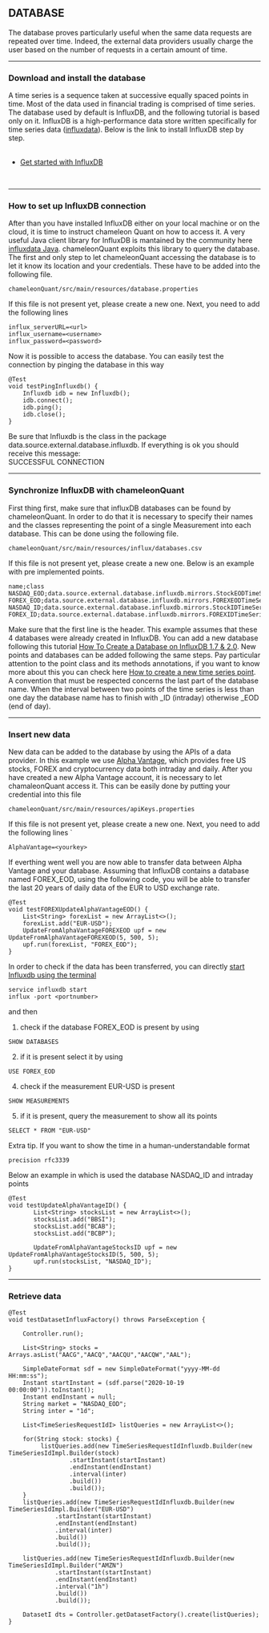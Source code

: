 <!DOCTYPE html>
<html lang="en">
   <head>
      
   </head>

   <body>
	
<h2>DATABASE</h2>

The database proves particularly useful when the same data requests are repeated over time. Indeed, the external data providers usually charge the user based on the number of requests in a certain amount of time. <br />

<hr>
     
<h3>Download and install the database</h3>
<div>
A time series is a sequence taken at successive equally spaced points in time. Most of the data used in financial trading is comprised of time series. The database used by default is InfluxDB, and the following tutorial is based only on it. InfluxDB is a high-performance data store written specifically for time series data (<a href="https://www.influxdata.com/">influxdata</a>). Below is the link to install InfluxDB step by step. <br /> <br />
<ul>
 <li><a href="https://docs.influxdata.com/influxdb/v2.0/get-started/?t=Linux">Get started with InfluxDB</a></li>
</ul> 
<br />
</div>

<hr>	
	
<h3>How to set up InfluxDB connection</h3>
After than you have installed InfluxDB either on your local machine or on the cloud, it is time to instruct chameleon Quant on how to access it. A very useful Java client library for InfluxDB is mantained by the community here <a href="https://github.com/influxdata/influxdb-java">influxdata Java</a>. chameleonQuant exploits this library to query the database. The first and only step to let chameleonQuant accessing the database is to let it know its location and your credentials. These have to be added into the following file.
      
```
chameleonQuant/src/main/resources/database.properties
```

If this file is not present yet, please create a new one. Next, you need to add the following lines 

```
influx_serverURL=<url>
influx_username=<username>
influx_password=<password>
```
Now it is possible to access the database. You can easily test the connection by pinging the database in this way

```
@Test
void testPingInfluxdb() {
	Influxdb idb = new Influxdb();
	idb.connect();
	idb.ping();
	idb.close();
}
```
Be sure that Influxdb is the class in the package data.source.external.database.influxdb. If everything is ok you should receive this message: <br />
SUCCESSFUL CONNECTION

<hr>

<h3>Synchronize InfluxDB with chameleonQuant</h3>

First thing first, make sure that influxDB databases can be found by chameleonQuant. In order to do that it is necessary to specify their names and the classes representing the point of a single Measurement into each database. This can be done using the following file. 

```
chameleonQuant/src/main/resources/influx/databases.csv
```
If this file is not present yet, please create a new one. Below is an example with pre implemented points.

```
name;class
NASDAQ_EOD;data.source.external.database.influxdb.mirrors.StockEODTimeSeriesPointInfluxdb
FOREX_EOD;data.source.external.database.influxdb.mirrors.FOREXEODTimeSeriesPointInfluxdb
NASDAQ_ID;data.source.external.database.influxdb.mirrors.StockIDTimeSeriesPointInfluxdb
FOREX_ID;data.source.external.database.influxdb.mirrors.FOREXIDTimeSeriesPointInfluxdb
```
Make sure that the first line is the header. This example assumes that these 4 databases were already created in InfluxDB. You can add a new database following this tutorial  <a href="https://devconnected.com/how-to-create-a-database-on-influxdb-1-7-2-0/">How To Create a Database on InfluxDB 1.7 & 2.0</a>.
New points and databases can be added following the same steps. Pay particular attention to the point class and its methods annotations, if you want to know more about this you can check here <a href="https://github.com/StefanoPenazzi/chameleonQuant/tree/master/src/main/java/data/source/external/database/influxdb/mirrors">How to create a new time series point</a>.
A convention that must be respected concerns the last part of the database name.  When the interval between two points of the time series is less than one day the database name has to finish with _ID (intraday) otherwise _EOD (end of day). 

<hr>

<h3>Insert new data</h3>
New data can be added to the database by using the APIs of a data provider. In this example we use <a href="https://www.alphavantage.co/">Alpha Vantage</a>, which provides free US stocks, FOREX and cryptocurrency data both intraday and daily. After you have created a new Alpha Vantage account, it is necessary to let chamaleonQuant access it. This can be easily done by putting your credential into this file

```
chameleonQuant/src/main/resources/apiKeys.properties
```
If this file is not present yet, please create a new one. Next, you need to add the following lines
`
```
AlphaVantage=<yourkey>
```
If everthing went well you are now able to transfer data between Alpha Vantage and your database. Assuming that InfluxDB contains a database named FOREX_EOD, using the following code, you will be able to transfer the last 20 years of daily data of the EUR to USD exchange rate.  

```
@Test
void testFOREXUpdateAlphaVantageEOD() {
	List<String> forexList = new ArrayList<>();
	forexList.add("EUR-USD");
	UpdateFromAlphaVantageFOREXEOD upf = new UpdateFromAlphaVantageFOREXEOD(5, 500, 5);
	upf.run(forexList, "FOREX_EOD");
}
```
In order to check if the data has been transferred, you can directly <a href="https://docs.influxdata.com/influxdb/v2.0/get-started/?t=Linux">start Influxdb using the terminal </a></li> 

```
service influxdb start
influx -port <portnumber>
```

and then

1) check if the database FOREX_EOD is present by using  
```
SHOW DATABASES
```
2) if it is present select it by using
```
USE FOREX_EOD
```
4) check if the measurement EUR-USD is present 
```
SHOW MEASUREMENTS
```
5) if it is present, query the measurement to show all its points 
```
SELECT * FROM "EUR-USD"
```
Extra tip. If you want to show the time in a human-understandable format
```
precision rfc3339
```
Below an example in which is used the database NASDAQ_ID and intraday points

```
@Test
void testUpdateAlphaVantageID() {
       List<String> stocksList = new ArrayList<>();
       stocksList.add("BBSI");	 
       stocksList.add("BCAB");
       stocksList.add("BCBP");
       
       UpdateFromAlphaVantageStocksID upf = new UpdateFromAlphaVantageStocksID(5, 500, 5);
       upf.run(stocksList, "NASDAQ_ID");
}
```


<hr>

<h3>Retrieve data</h3>
   	
```
@Test
void testDatasetInfluxFactory() throws ParseException {

	Controller.run();

	List<String> stocks = Arrays.asList("AACG","AACQ","AACQU","AACQW","AAL");

	SimpleDateFormat sdf = new SimpleDateFormat("yyyy-MM-dd HH:mm:ss");
	Instant startInstant = (sdf.parse("2020-10-19 00:00:00")).toInstant();
	Instant endInstant = null;
	String market = "NASDAQ_EOD";
	String inter = "1d";

	List<TimeSeriesRequestIdI> listQueries = new ArrayList<>();

	for(String stock: stocks) {
		 listQueries.add(new TimeSeriesRequestIdInfluxdb.Builder(new TimeSeriesIdImpl.Builder(stock)
				 .startInstant(startInstant)
				 .endInstant(endInstant)
				 .interval(inter)
				 .build())
				 .build());
	}
	listQueries.add(new TimeSeriesRequestIdInfluxdb.Builder(new TimeSeriesIdImpl.Builder("EUR-USD")
			 .startInstant(startInstant)
			 .endInstant(endInstant)
			 .interval(inter)
			 .build())
			 .build());

	listQueries.add(new TimeSeriesRequestIdInfluxdb.Builder(new TimeSeriesIdImpl.Builder("AMZN")
			 .startInstant(startInstant)
			 .endInstant(endInstant)
			 .interval("1h")
			 .build())
			 .build());

	DatasetI dts = Controller.getDatasetFactory().create(listQueries);
}
   
   ```
      
   </body>
</html>
